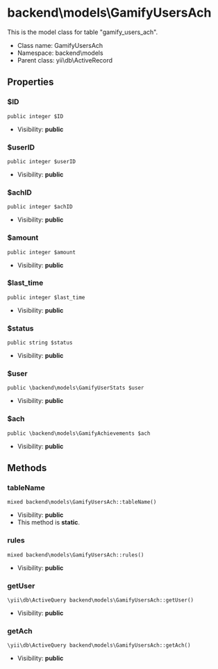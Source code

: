 backend\models\GamifyUsersAch
===============

This is the model class for table &quot;gamify_users_ach&quot;.




* Class name: GamifyUsersAch
* Namespace: backend\models
* Parent class: yii\db\ActiveRecord





Properties
----------


### $ID

    public integer $ID





* Visibility: **public**


### $userID

    public integer $userID





* Visibility: **public**


### $achID

    public integer $achID





* Visibility: **public**


### $amount

    public integer $amount





* Visibility: **public**


### $last_time

    public integer $last_time





* Visibility: **public**


### $status

    public string $status





* Visibility: **public**


### $user

    public \backend\models\GamifyUserStats $user





* Visibility: **public**


### $ach

    public \backend\models\GamifyAchievements $ach





* Visibility: **public**


Methods
-------


### tableName

    mixed backend\models\GamifyUsersAch::tableName()





* Visibility: **public**
* This method is **static**.




### rules

    mixed backend\models\GamifyUsersAch::rules()





* Visibility: **public**




### getUser

    \yii\db\ActiveQuery backend\models\GamifyUsersAch::getUser()





* Visibility: **public**




### getAch

    \yii\db\ActiveQuery backend\models\GamifyUsersAch::getAch()





* Visibility: **public**



